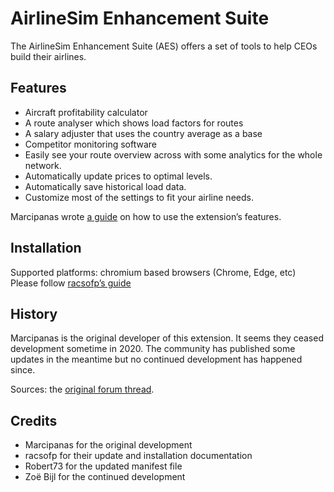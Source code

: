 # AirlineSim Enhancement Suite

The AirlineSim Enhancement Suite (AES) offers a set of tools to help CEOs build their airlines.

## Features

- Aircraft profitability calculator
- A route analyser which shows load factors for routes
- A salary adjuster that uses the country average as a base
- Competitor monitoring software
- Easily see your route overview across with some analytics for the whole network.
- Automatically update prices to optimal levels.
- Automatically save historical load data.
- Customize most of the settings to fit your airline needs.

Marcipanas wrote [a guide](https://docs.google.com/document/d/1hzMHb3hTBXSZNtuDKoBuvx1HP9CgB7wVYR59yDYympg/) on how to use the extension’s features.

## Installation

Supported platforms: chromium based browsers (Chrome, Edge, etc)
Please follow [racsofp’s guide](https://forums.airlinesim.aero/t/manual-installation-of-the-ase-airlinesim-enhancement-suite-chrome-extension/24671)

## History

Marcipanas is the original developer of this extension.
It seems they ceased development sometime in 2020.
The community has published some updates in the meantime but no continued development has happened since.

Sources: the [original forum thread](https://forums.airlinesim.aero/t/introducing-airlinesim-enhancement-suite-beta/21684).

## Credits

- Marcipanas for the original development
- racsofp for their update and installation documentation
- Robert73 for the updated manifest file
- Zoë Bijl for the continued development
